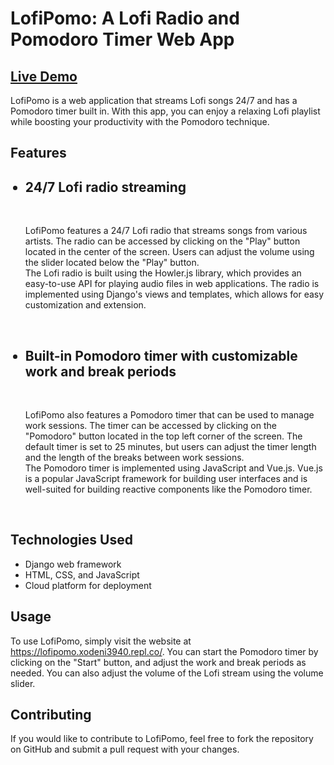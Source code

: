 
  <h1>LofiPomo: A Lofi Radio and Pomodoro Timer Web App</h1>
  <h2> <a href="https://lofipomo.xodeni3940.repl.co/">Live Demo</a></h2>
  <p>LofiPomo is a web application that streams Lofi songs 24/7 and has a Pomodoro timer built in. With this app, you can enjoy a relaxing Lofi playlist while boosting your productivity with the Pomodoro technique.</p>
  <h2>Features</h2>
  <ul>
 <h2><li>24/7 Lofi radio streaming</li></h2>
 <br>
     <p>LofiPomo features a 24/7 Lofi radio that streams songs from various artists. The radio can be accessed by clicking on the "Play" button located in the center of the screen. Users can adjust the volume using the slider located below the "Play" button.
<br>
The Lofi radio is built using the Howler.js library, which provides an easy-to-use API for playing audio files in web applications. The radio is implemented using Django's views and templates, which allows for easy customization and extension.
 </p>
      <br>
 <h2><li>Built-in Pomodoro timer with customizable work and break periods</li></h2>
 <br>
 <p>
 LofiPomo also features a Pomodoro timer that can be used to manage work sessions. The timer can be accessed by clicking on the "Pomodoro" button located in the top left corner of the screen. The default timer is set to 25 minutes, but users can adjust the timer length and the length of the breaks between work sessions.
<br>
The Pomodoro timer is implemented using JavaScript and Vue.js. Vue.js is a popular JavaScript framework for building user interfaces and is well-suited for building reactive components like the Pomodoro timer.
 </p>
 <br>
  </ul>
  <h2>Technologies Used</h2>
  <ul>
    <li>Django web framework</li>
    <li>HTML, CSS, and JavaScript</li>
    <li>Cloud platform for deployment</li>
  </ul>
  <h2>Usage</h2>
  <p>To use LofiPomo, simply visit the website at <a href="https://lofipomo.xodeni3940.repl.co/">https://lofipomo.xodeni3940.repl.co/</a>. You can start the Pomodoro timer by clicking on the "Start" button, and adjust the work and break periods as needed. You can also adjust the volume of the Lofi stream using the volume slider.</p>
  <h2>Contributing</h2>
  <p>If you would like to contribute to LofiPomo, feel free to fork the repository on GitHub and submit a pull request with your changes.</p>

